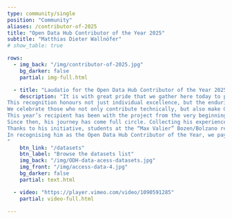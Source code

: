 ```yaml
---
type: community/single
position: "Community"
aliases: /contributor-of-2025
title: "Open Data Hub Contributor of the Year 2025"
subtitle: "Matthias Dieter Wallnöfer"
# show_table: true

rows:
  - img_back: "/img/contributor-of-2025.jpg"
    bg_darker: false
    partial: img-full.html

  - title: "Laudatio for the Open Data Hub Contributor of the Year 2025"
    description: "It is with great pride that we gather here today to present the “Open Data Hub Contributor of the Year” Award 2025. <br>
This recognition honours not just individual excellence, but the enduring spirit of community, dedication and openness that powers the entire Open Data Hub ecosystem.<br>
We celebrate those who not only contribute technically, but also make Open Data Hub tangible — not just as a concept, but as a tool to build with, to learn from, and to share. Those who pass on what they know, bring it into the classroom, and spark curiosity in the next generation — keeping alive the values of Open Data, Open Source and Open Standards.<br>
This year’s recipient has been with the project from the very beginning — literally. As a young student, he joined our team as an intern, when the Open Data Hub first took shape back in 2010 (15 years ago!). It was then, guided by Roberto Cavaliere, that he developed his thesis within the European project “Integreen”, focusing on API design.<br>
Since then, his journey has come full circle. Collecting his experience in high-tech companies and now, as a computer science teacher at the TFO “Max Valier” in Bozen/Bolzano, he continues to pass on his passion and expertise to new generations. Open Data Hub is not only part of his curriculum — it’s part of his mission.<br>
Thanks to his initiative, students at the “Max Valier” Bozen/Bolzano regularly build Open Source applications using real-world Open Data Hub datasets. Today, two of them — David Spitaler and Elias Klotz — are presenting their school project “Open Quiz Hub” right here, at the Open Data Hub Day 2025.<br>
In recognising him as the Open Data Hub Contributor of the Year, we pay tribute to a long-standing contributor who has never stopped believing in the value of openness and education. His story shows how early engagement in Open Source projects can evolve into a lifetime of impact.
"
    btn_link: "/datasets"
    btn_label: "Browse the datasets list"
    img_back: "/img/ODH-data-acess-datasets.jpg"
    img_front: "/img/access-data-4.jpg"
    bg_darker: false
    partial: text.html

  - video: "https://player.vimeo.com/video/1090591285"
    partial: video-full.html

---
```

